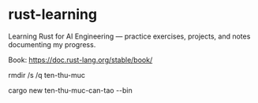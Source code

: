 # rust-learning
Learning Rust for AI Engineering — practice exercises, projects, and notes documenting my progress.


Book: https://doc.rust-lang.org/stable/book/

rmdir /s /q ten-thu-muc

cargo new ten-thu-muc-can-tao --bin

